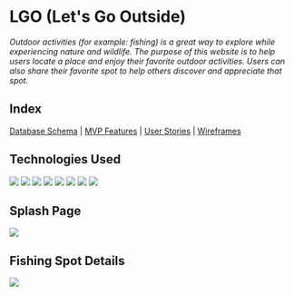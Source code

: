 # LGO (Let's Go Outside)

_Outdoor activities (for example: fishing) is a great way to explore while experiencing
nature and wildlife. The purpose of this website is to help users locate a place and
enjoy their favorite outdoor activities. Users can also share their
favorite spot to help others discover and appreciate that spot._

## Index
[Database Schema](https://github.com/khaib22127/LGO/wiki/Database-Schema) |
[MVP Features](https://github.com/khaib22127/LGO/wiki/MVP-Features) |
[User Stories](https://github.com/khaib22127/LGO/wiki/User-Stories) |
[Wireframes](https://github.com/khaib22127/LGO/wiki/Wireframes)


## Technologies Used
 <img src="./Assets/icons8-react-48.png"></img>
<img src="./Assets/icons8-javascript-48.png"></img>
<img src="./Assets/icons8-express-js-48.png"></img>
<img src="./Assets/icons8-css-50.png"></img>
<img src="./Assets/icons8-html-48.png"></img>
<img src="./Assets/icons8-nodejs-48.png"></img>
<img src="./Assets/icons8-sql-48.png"></img>
<img src="./Assets/icons8-visual-studio-code-2019-48.png"></img>

## Splash Page
<img src="./Assets/LGO-splash-page.png"></img>


## Fishing Spot Details
<img src="./Assets/LGO-detail-page.png"></img>
